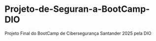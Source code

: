 # Projeto-de-Seguran-a-BootCamp-DIO
Projeto Final do BootCamp de Cibersegurança Santander 2025 pela DIO
